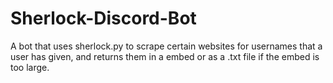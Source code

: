 # Sherlock-Discord-Bot
A bot that uses sherlock.py to scrape certain websites for usernames that a user has given, and returns them in a embed or as a .txt file if the embed is too large.
